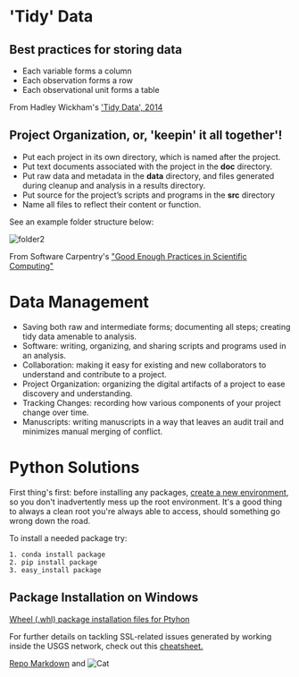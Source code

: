 # 'Tidy' Data

## Best practices for storing data
- Each variable forms a column
- Each observation forms a row
- Each observational unit forms a table

From Hadley Wickham's ['Tidy Data', 2014](https://www.jstatsoft.org/article/view/v059i10)

## Project Organization, or, 'keepin' it all together'!
- Put each project in its own directory, which is named after the project.
- Put text documents associated with the project in the **doc** directory.
- Put raw data and metadata in the **data** directory, and files generated during cleanup and analysis in a results directory.
- Put source for the project’s scripts and programs in the **src** directory
- Name all files to reflect their content or function.

See an example folder structure below:

![folder2](/Ice2ODocs/images/FolderStructure.PNG)

From Software Carpentry's ["Good Enough Practices in Scientific Computing"](https://arxiv.org/abs/1609.00037)

# Data Management 
- Saving both raw and intermediate forms; documenting all steps; creating tidy data amenable to analysis.
- Software: writing, organizing, and sharing scripts and programs used in an analysis.
- Collaboration: making it easy for existing and new collaborators to understand and contribute to a project.
- Project Organization: organizing the digital artifacts of a project to ease discovery and understanding.
- Tracking Changes: recording how various components of your project change over time.
- Manuscripts: writing manuscripts in a way that leaves an audit trail and minimizes manual merging of conflict.

# Python Solutions
First thing's first: before installing any packages, [create a new environment](http://conda.pydata.org/docs/using/envs.html), so you don't inadvertently mess up the root environment. It's a good thing to always a clean root you're always able to access, should something go wrong down the road.

To install a needed package try:

```
1. conda install package
2. pip install package
3. easy_install package
```

## Package Installation on Windows
[Wheel (.whl) package installation files for Ptyhon](http://www.lfd.uci.edu/~gohlke/pythonlibs/)

For further details on tackling SSL-related issues generated by working inside the USGS network, check out this 
[cheatsheet.](https://docs.google.com/a/doi.gov/document/d/18M6IHL_dfdypAHX8gUTr6LCsNRQA82rMdYfrEeBk6tg/edit?usp=sharing)


[Repo Markdown](https://github.com/ehbaker/Ice2ODocs/edit/master/index.md) and ![Cat](/Ice2ODocs/images/cat.jpg)
